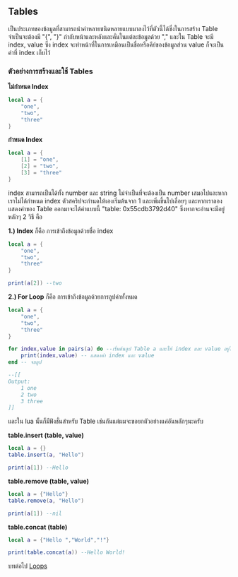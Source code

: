 ## Tables
เป็นประเภทของข้อมูลที่สามารถนำค่าหลายชนิดหลายแบบมาลงไว้ที่ตัวนี้ได้ซึ่งในการสร้าง Table จำเป็นจะต้องมี "{", "}" กำกับหน้าและหลังและคั่นในแต่ละข้อมูลด้วย "," และใน Table จะมี index, value ซึ่ง index จะทำหน้าที่ในการเหมือนเป็นชื่อหรือคีย์ของข้อมูลส่วน value ก็จะเป็นค่าที่ index เก็บไว้

### ตัวอย่างการสร้างและใช้ Tables
**ไม่กำหนด Index**
```lua
local a = {
    "one",
    "two",
    "three"
}
```
**กำหนด Index**
```lua
local a = {
    [1] = "one",
    [2] = "two",
    [3] = "three"
}
```
index สามารถเป็นได้ทั้ง number และ string ไม่จำเป็นที่จะต้องเป็น number เสมอไปและหากเราไม่ได้กำหนด index ตัวสคริปจะกำนดให้เองเริ่มต้นจาก 1 และเพิ่มขึ้นไปเลื่อยๆ
และหากเราลองแสดงค่าของ Table ออกมาจะได้ค่าแบบนี้ "table: 0x55cdb3792d40" ซึ่งหากจะอ่านจะมีอยู่หลักๆ 2 วิธี คือ

**1.) Index**
ก็คือ การเข้าถึงข้อมูลด้วยชื่อ index
```lua
local a = {
    "one",
    "two",
    "three"
}

print(a[2]) --two
```

**2.) For Loop**
ก็คือ การเข้าถึงข้อมูลด้วยการลูปค่าทั้งหมด
```lua
local a = {
    "one",
    "two",
    "three"
}

for index,value in pairs(a) do --เริ่มต้นลูป Table a และให้ index และ value อยู่ในตัวแปร "index", "value"
    print(index,value) -- แสดงค่า index และ value
end -- จบลูป

--[[
Output:
    1 one
    2 two
    3 three
]]
```

และใน lua นั้นก็มีฟังชั่นสำหรับ Table เช่นกันแต่ผมจะขอยกตัวอย่างแค่อันหลักๆนะครับ

**table.insert (table, value)**
```lua
local a = {}
table.insert(a, "Hello")

print(a[1]) --Hello
```
**table.remove (table, value)**
```lua
local a = {"Hello"}
table.remove(a, "Hello")

print(a[1]) --nil
```
**table.concat (table)**
```lua
local a = {"Hello ","World","!"}

print(table.concat(a)) --Hello World!
```

บทต่อไป [Loops](https://github.com/xN3k0x/Lua-Docs/blob/main/1.9%20Loops.md)
